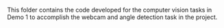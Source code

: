 This folder contains the code developed for the computer vision tasks in Demo 1 to accomplish the webcam and angle detection task in the project.
